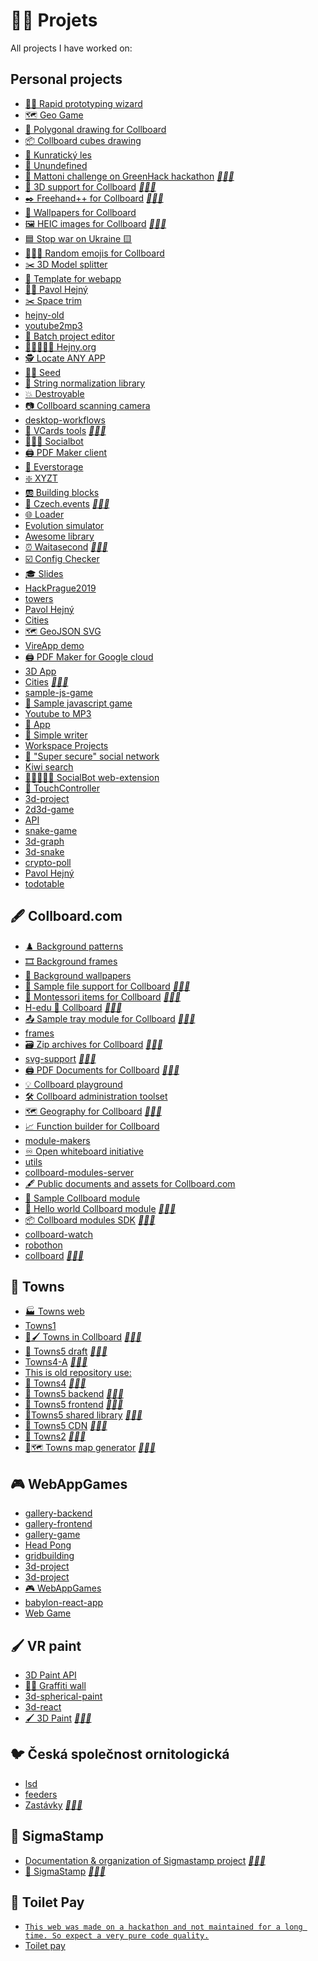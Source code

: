 <!--
Note: See [🦊] in root README for more information
{% include index.html %}
-->

# 👨‍🏭 Projets

<!-- ⚠️ WARNING: This was generated by generate-projects at 2023-01-05T00:10:01.222Z-->
All projects I have worked on:

## Personal projects

-   [🧙‍♂️ Rapid prototyping wizard](https://github.com/hejny/rapid-prototyping-wizard)
-   [🗺 Geo Game](https://github.com/hejny/geogame)
-   [📐 Polygonal drawing for Collboard](https://github.com/hejny/polygon-drawing)
-   [📦 Collboard cubes drawing](https://github.com/hejny/cube-drawing)
-   [🌳 Kunratický les](https://github.com/hejny/kunraticky-les)
-   [👻 Unundefined](https://github.com/hejny/unundefined)
-   [🧴 Mattoni challenge on GreenHack hackathon](https://github.com/hejny/greenhack-mattoni) *[🔗](https://greenhack.eu/)[👨‍💻](https://github.com/hejny/greenhack-mattoni)*
-   [🧱 3D support for Collboard](https://github.com/hejny/3d-support) *[🔗](https://collboard.com/)[👨‍💻](https://github.com/hejny/3d-support)*
-   [✒️ Freehand++ for Collboard](https://github.com/hejny/freehand-plus) *[🔗](https://collboard.com/)[👨‍💻](https://github.com/hejny/freehand-plus)*
-   [🌆 Wallpapers for Collboard](https://github.com/hejny/collboard-wallpapers)
-   [🖼️ HEIC images for Collboard](https://github.com/hejny/heic-support) *[🔗](https://collboard.com/)[👨‍💻](https://github.com/hejny/heic-support)*
-   [🟦 Stop war on Ukraine 🟨](https://github.com/hejny/Ukraine)
-   [🐇🥀💚 Random emojis for Collboard](https://github.com/hejny/random-arts)
-   [✂️ 3D Model splitter](https://github.com/hejny/model-splitter)
-   [🔲 Template for webapp](https://github.com/hejny/template-for-webapp)
-   [👨‍💼 Pavol Hejný](https://github.com/hejny/hejny)
-   [✂️ Space trim](https://github.com/hejny/spacetrim)
-   [hejny-old](https://github.com/hejny/hejny-old)
-   [youtube2mp3](https://github.com/hejny/youtube2mp3)
-   [🔼 Batch project editor](https://github.com/hejny/batch-project-editor)
-   [👨🏽‍🤝‍👨🏽 Hejny.org](https://github.com/hejny/hejny.org)
-   [🕵️ Locate ANY APP](https://github.com/hejny/locate-app)
-   [🌾🎲 Seed](https://github.com/hejny/seed)
-   [🧹 String normalization library](https://github.com/hejny/n12)
-   [💥 Destroyable](https://github.com/hejny/destroyable)
-   [📷 Collboard scanning camera](https://github.com/hejny/collboard-camera)
-   [desktop-workflows](https://github.com/hejny/desktop-workflows)
-   [📇 VCards tools](https://github.com/hejny/vcard-tools) *[🔗](https://hejny.github.io/vcards-batch-opener/)[👨‍💻](https://github.com/hejny/vcard-tools)*
-   [🧑‍🤝‍🧑 Socialbot](https://github.com/hejny/socialbot)
-   [🖨️ PDF Maker client](https://github.com/hejny/pdfmk)
-   [💾 Everstorage](https://github.com/hejny/everstorage)
-   [❇️ XYZT](https://github.com/hejny/xyzt)
-   [🆎 Building blocks](https://github.com/hejny/building-blocks)
-   [📅 Czech.events](https://github.com/hejny/czech.events) *[🔗](https://czech.events/)[👨‍💻](https://github.com/hejny/czech.events)*
-   [🌐 Loader](https://github.com/hejny/loader)
-   [Evolution simulator](https://github.com/hejny/evolution)
-   [Awesome library](https://github.com/hejny/awesome-library-boilerplate)
-   [⏰ Waitasecond](https://github.com/hejny/waitasecond) *[🔗](https://hejny.github.io/waitasecond/)[👨‍💻](https://github.com/hejny/waitasecond)*
-   [☑️ Config Checker](https://github.com/hejny/configchecker)
-   [🎓 Slides](https://github.com/hejny/slides)
-   [HackPrague2019](https://github.com/hejny/HackPrague2019)
-   [towers](https://github.com/hejny/towers)
-   [Pavol Hejný](https://github.com/hejny/pavolhejny)
-   [Cities](https://github.com/hejny/mappm)
-   [🗺️ GeoJSON SVG](https://github.com/hejny/geojson-svg)
-   [VireApp demo](https://github.com/hejny/vire)
-   [🖨️ PDF Maker for Google cloud](https://github.com/hejny/pdfmk-server)
-   [3D App](https://github.com/hejny/sample-babylon-oimo-app)
-   [Cities](https://github.com/hejny/cities) *[🔗](https://hejny.github.io/cities/)[👨‍💻](https://github.com/hejny/cities)*
-   [sample-js-game](https://github.com/hejny/workshop-2018-10-20)
-   [🚀 Sample javascript game](https://github.com/hejny/sample-js-game)
-   [Youtube to MP3](https://github.com/hejny/youtube)
-   [📄 App](https://github.com/hejny/sample-react-mobx-app)
-   [🧻 Simple writer](https://github.com/hejny/writer)
-   [Workspace Projects](https://github.com/hejny/batchgit-projects)
-   [🐜 "Super secure" social network](https://github.com/hejny/secure-app)
-   [Kiwi search](https://github.com/hejny/kiwi-js-week)
-   [🧑🏿‍🤝‍🧑🏿 SocialBot web-extension](https://github.com/hejny/socialbot-webextension)
-   [🤏 TouchController](https://github.com/hejny/touchcontroller)
-   [3d-project](https://github.com/hejny/whatthehill)
-   [2d3d-game](https://github.com/hejny/2d3d-game)
-   [API](https://github.com/hejny/crypto-donate)
-   [snake-game](https://github.com/hejny/snake-game)
-   [3d-graph](https://github.com/hejny/3d-graph)
-   [3d-snake](https://github.com/hejny/3d-snake)
-   [crypto-poll](https://github.com/hejny/crypto-poll)
-   [Pavol Hejný](https://github.com/hejny/pavolhejny-old)
-   [todotable](https://github.com/hejny/todotable)

## 🖋 Collboard.com

-   [♟️ Background patterns](https://github.com/collboard/background-patterns)
-   [🎞️ Background frames](https://github.com/collboard/background-frames)
-   [🎴 Background wallpapers](https://github.com/collboard/background-wallpapers)
-   [📁 Sample file support for Collboard](https://github.com/collboard/sample-file-support) *[🔗](https://collboard.com/)[👨‍💻](https://github.com/collboard/sample-file-support)*
-   [🔵 Montessori items for Collboard](https://github.com/collboard/montessori) *[🔗](https://collboard.com/)[👨‍💻](https://github.com/collboard/montessori)*
-   [H-edu 💙 Collboard](https://github.com/collboard/hedu-collboard-integration) *[🔗](https://www.h-edu.cz/)[👨‍💻](https://github.com/collboard/hedu-collboard-integration)*
-   [📤 Sample tray module for Collboard](https://github.com/collboard/sample-tray-module) *[🔗](https://collboard.com/)[👨‍💻](https://github.com/collboard/sample-tray-module)*
-   [frames](https://github.com/collboard/frames)
-   [🗃️ Zip archives for Collboard](https://github.com/collboard/zip-support) *[🔗](https://collboard.com/)[👨‍💻](https://github.com/collboard/zip-support)*
-   [svg-support](https://github.com/collboard/svg-support) *[🔗](https://collboard.com/)[👨‍💻](https://github.com/collboard/svg-support)*
-   [🖨️ PDF Documents for Collboard](https://github.com/collboard/pdf-support) *[🔗](https://collboard.com/)[👨‍💻](https://github.com/collboard/pdf-support)*
-   [💡 Collboard playground](https://github.com/collboard/playground)
-   [🛠️ Collboard administration toolset](https://github.com/collboard/collboard-admin)
-   [🗺️ Geography for Collboard](https://github.com/collboard/map) *[🔗](https://github.com/collboard/map)[👨‍💻](https://github.com/collboard/map)*
-   [📈 Function builder for Collboard](https://github.com/collboard/function-builder)
-   [module-makers](https://github.com/collboard/module-makers)
-   [♾️ Open whiteboard initiative](https://github.com/collboard/owbi)
-   [utils](https://github.com/collboard/utils)
-   [collboard-modules-server](https://github.com/collboard/collboard-modules-server)
-   [🖋️ Public documents and assets for Collboard.com](https://github.com/collboard/docs)
-   [📘 Sample Collboard module](https://github.com/collboard/sample-art-tool-attribute-module)
-   [📗 Hello world Collboard module](https://github.com/collboard/hello-world-module) *[🔗](https://collboard.com/)[👨‍💻](https://github.com/collboard/hello-world-module)*
-   [📦 Collboard modules SDK](https://github.com/collboard/modules-sdk) *[🔗](https://dev.collboard.com/)[👨‍💻](https://github.com/collboard/modules-sdk)*
-   [collboard-watch](https://github.com/collboard/collboard-watch)
-   [robothon](https://github.com/collboard/robothon)
-   [collboard](https://github.com/collboard/collboard) *[🔗](https://collboard.com/)[👨‍💻](https://github.com/collboard/collboard)*

## 🌆 Towns

-   [🏭 Towns web](https://github.com/townsgame/web)
-   [Towns1](https://github.com/townsgame/Towns1)
-   [🌆🖌 Towns in Collboard](https://github.com/townsgame/collboard-towns) *[🔗](https://towns.cz/)[👨‍💻](https://github.com/townsgame/collboard-towns)*
-   [🌆 Towns5 draft](https://github.com/townsgame/Towns5-draft) *[🔗](https://towns.cz/)[👨‍💻](https://github.com/townsgame/Towns5-draft)*
-   [Towns4-A](https://github.com/townsgame/Towns4-A) *[🔗](https://towns.cz/)[👨‍💻](https://github.com/townsgame/Towns4-A)*
-   [This is old repository use:](https://github.com/townsgame/Towns5-old)
-   [🌆 Towns4](https://github.com/townsgame/Towns4) *[🔗](https://towns.cz/)[👨‍💻](https://github.com/townsgame/Towns4)*
-   [🌆 Towns5 backend](https://github.com/townsgame/Towns5-backend) *[🔗](https://towns.cz/)[👨‍💻](https://github.com/townsgame/Towns5-backend)*
-   [🌆 Towns5 frontend](https://github.com/townsgame/Towns5-frontend) *[🔗](https://towns.cz/)[👨‍💻](https://github.com/townsgame/Towns5-frontend)*
-   [🌆Towns5 shared library](https://github.com/townsgame/Towns5-shared) *[🔗](https://towns.cz/)[👨‍💻](https://github.com/townsgame/Towns5-shared)*
-   [🌆 Towns5 CDN](https://github.com/townsgame/Towns5-cdn) *[🔗](https://towns.cz/)[👨‍💻](https://github.com/townsgame/Towns5-cdn)*
-   [🌆 Towns2](https://github.com/townsgame/Towns2) *[🔗](https://towns.cz/)[👨‍💻](https://github.com/townsgame/Towns2)*
-   [🌆🗺 Towns map generator](https://github.com/townsgame/towns-map-generator) *[🔗](https://towns.cz/)[👨‍💻](https://github.com/townsgame/towns-map-generator)*

## 🎮 WebAppGames

-   [gallery-backend](https://github.com/webappgames/gallery-backend)
-   [gallery-frontend](https://github.com/webappgames/gallery-frontend)
-   [gallery-game](https://github.com/webappgames/gallery-game)
-   [Head Pong](https://github.com/webappgames/headpong)
-   [gridbuilding](https://github.com/webappgames/gridbuilding)
-   [3d-project](https://github.com/webappgames/collapse-game)
-   [3d-project](https://github.com/webappgames/3d-project)
-   [🎮 WebAppGames](https://github.com/webappgames/webappgames)
-   [babylon-react-app](https://github.com/webappgames/stream-2017-08-15)
-   [Web Game](https://github.com/webappgames/web-game)

## 🖌 VR paint

-   [3D Paint API](https://github.com/vrpaint/file-api)
-   [🎨🧱 Graffiti wall](https://github.com/vrpaint/graffiti-wall)
-   [3d-spherical-paint](https://github.com/vrpaint/3d-spherical-paint)
-   [3d-react](https://github.com/vrpaint/3d-react)
-   [🖌 3D Paint](https://github.com/vrpaint/3d-paint) *[🔗](https://vrpaint.github.io/3d-paint/)[👨‍💻](https://github.com/vrpaint/3d-paint)*

## 🐦 Česká společnost ornitologická

-   [lsd](https://github.com/birdlife-cz/lsd)
-   [feeders](https://github.com/birdlife-cz/feeders)
-   [Zastávky](#) *[🔗](https://zastavky.birdlife.cz/)[👨‍💻](undefined)*

## 📜 SigmaStamp

-   [Documentation & organization of Sigmastamp project](https://github.com/sigmastamp/docs) *[🔗](https://github.com/sigmastamp)[👨‍💻](https://github.com/sigmastamp/docs)*
-   [📜 SigmaStamp](https://github.com/sigmastamp/sigmastamp-frontend) *[🔗](https://github.com/sigmastamp)[👨‍💻](https://github.com/sigmastamp/sigmastamp-frontend)*

## 🧻 Toilet Pay

-   [`This web was made on a hackathon and not maintained for a long time. So expect a very pure code quality.`](https://github.com/toilet-pay/toilet-pay-web)
-   [Toilet pay](https://github.com/toilet-pay/toilet-pay)